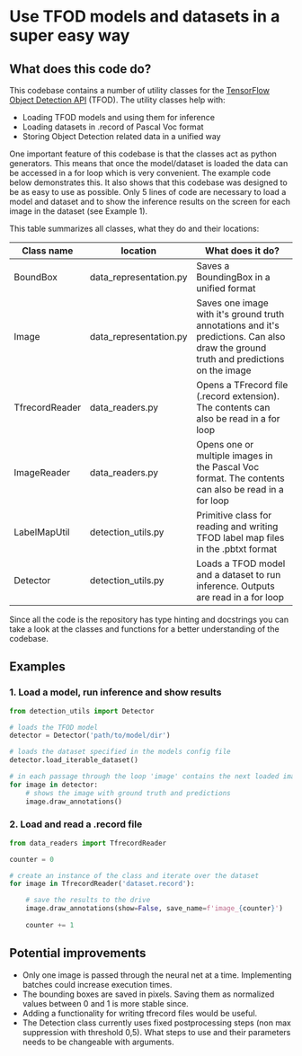 # Use TFOD models and datasets in a super easy way

## What does this code do?

This codebase contains a number of utility classes for the [TensorFlow Object Detection API](https://github.com/tensorflow/models/tree/master/research/object_detection) (TFOD). The utility classes help with:

- Loading TFOD models and using them for inference
- Loading datasets in .record of Pascal Voc format
- Storing Object Detection related data in a unified way

One important feature of this codebase is that the classes act as python generators. This means that once the model/dataset is loaded the data can be accessed in a for loop which is very convenient. The example code below demonstrates this. It also shows that this codebase was designed to be as easy to use as possible. Only 5 lines of code are necessary to load a model and dataset and to show the inference results on the screen for each image in the dataset (see Example 1).

This table summarizes all classes, what they do and their locations:

|Class name|location|What does it do?|
|---|---|---|
|BoundBox|data_representation.py|Saves a BoundingBox in a unified format|
|Image|data_representation.py|Saves one image with it's ground truth annotations and it's predictions. Can also draw the ground truth and predictions on the image|
|TfrecordReader|data_readers.py|Opens a TFrecord file (.record extension). The contents can also be read in a for loop|
|ImageReader|data_readers.py|Opens one or multiple images in the Pascal Voc format. The contents can also be read in a for loop|
|LabelMapUtil|detection_utils.py|Primitive class for reading and writing TFOD label map files in the .pbtxt format|
|Detector|detection_utils.py|Loads a TFOD model and a dataset to run inference. Outputs are read in a for loop|

Since all the code is the repository has type hinting and docstrings you can take a look at the classes and functions for a better understanding of the codebase.

## Examples

### 1. Load a model, run inference and show results

```python
from detection_utils import Detector

# loads the TFOD model
detector = Detector('path/to/model/dir')

# loads the dataset specified in the models config file
detector.load_iterable_dataset()

# in each passage through the loop 'image' contains the next loaded image, the ground truth and the predictions from the model
for image in detector:
    # shows the image with ground truth and predictions
    image.draw_annotations()
```

### 2. Load and read a .record file

```python
from data_readers import TfrecordReader

counter = 0

# create an instance of the class and iterate over the dataset
for image in TfrecordReader('dataset.record'):

    # save the results to the drive
    image.draw_annotations(show=False, save_name=f'image_{counter}')
    
    counter += 1
```

## Potential improvements

- Only one image is passed through the neural net at a time. Implementing batches could increase execution times.
- The bounding boxes are saved in pixels. Saving them as normalized values between 0 and 1 is more stable since.
- Adding a functionality for writing tfrecord files would be useful.
- The Detection class currently uses fixed postprocessing steps (non max suppression with threshold 0,5). What steps to use and their parameters needs to be changeable with arguments.
